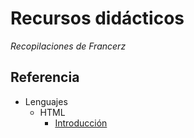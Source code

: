 Recursos didácticos
=======================================

*Recopilaciones de Francerz*

Referencia
---------------------------------------

* Lenguajes
  * HTML
    * [Introducción](./Lenguajes/HTML/Introducción.md)
